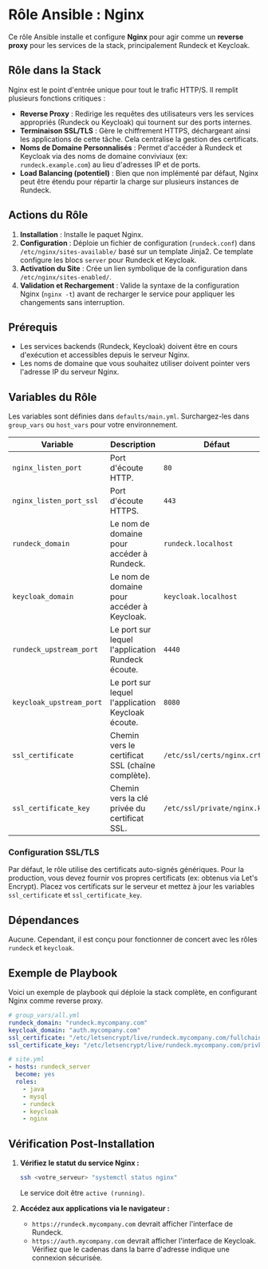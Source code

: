 # Rôle Ansible : Nginx

Ce rôle Ansible installe et configure **Nginx** pour agir comme un **reverse proxy** pour les services de la stack, principalement Rundeck et Keycloak.

## Rôle dans la Stack

Nginx est le point d'entrée unique pour tout le trafic HTTP/S. Il remplit plusieurs fonctions critiques :
- **Reverse Proxy** : Redirige les requêtes des utilisateurs vers les services appropriés (Rundeck ou Keycloak) qui tournent sur des ports internes.
- **Terminaison SSL/TLS** : Gère le chiffrement HTTPS, déchargeant ainsi les applications de cette tâche. Cela centralise la gestion des certificats.
- **Noms de Domaine Personnalisés** : Permet d'accéder à Rundeck et Keycloak via des noms de domaine conviviaux (ex: `rundeck.example.com`) au lieu d'adresses IP et de ports.
- **Load Balancing (potentiel)** : Bien que non implémenté par défaut, Nginx peut être étendu pour répartir la charge sur plusieurs instances de Rundeck.

## Actions du Rôle

1.  **Installation** : Installe le paquet Nginx.
2.  **Configuration** : Déploie un fichier de configuration (`rundeck.conf`) dans `/etc/nginx/sites-available/` basé sur un template Jinja2. Ce template configure les blocs `server` pour Rundeck et Keycloak.
3.  **Activation du Site** : Crée un lien symbolique de la configuration dans `/etc/nginx/sites-enabled/`.
4.  **Validation et Rechargement** : Valide la syntaxe de la configuration Nginx (`nginx -t`) avant de recharger le service pour appliquer les changements sans interruption.

## Prérequis

-   Les services backends (Rundeck, Keycloak) doivent être en cours d'exécution et accessibles depuis le serveur Nginx.
-   Les noms de domaine que vous souhaitez utiliser doivent pointer vers l'adresse IP du serveur Nginx.

## Variables du Rôle

Les variables sont définies dans `defaults/main.yml`. Surchargez-les dans `group_vars` ou `host_vars` pour votre environnement.

| Variable              | Description                                                                 | Défaut                    |
|-----------------------|-----------------------------------------------------------------------------|---------------------------|
| `nginx_listen_port`   | Port d'écoute HTTP.                                                         | `80`                      |
| `nginx_listen_port_ssl` | Port d'écoute HTTPS.                                                        | `443`                     |
| `rundeck_domain`      | Le nom de domaine pour accéder à Rundeck.                                   | `rundeck.localhost`       |
| `keycloak_domain`     | Le nom de domaine pour accéder à Keycloak.                                  | `keycloak.localhost`      |
| `rundeck_upstream_port`| Le port sur lequel l'application Rundeck écoute.                           | `4440`                    |
| `keycloak_upstream_port`| Le port sur lequel l'application Keycloak écoute.                          | `8080`                    |
| `ssl_certificate`     | Chemin vers le certificat SSL (chaîne complète).                            | `/etc/ssl/certs/nginx.crt`|
| `ssl_certificate_key` | Chemin vers la clé privée du certificat SSL.                                | `/etc/ssl/private/nginx.key`|

### Configuration SSL/TLS

Par défaut, le rôle utilise des certificats auto-signés génériques. Pour la production, vous devez fournir vos propres certificats (ex: obtenus via Let's Encrypt). Placez vos certificats sur le serveur et mettez à jour les variables `ssl_certificate` et `ssl_certificate_key`.

## Dépendances

Aucune. Cependant, il est conçu pour fonctionner de concert avec les rôles `rundeck` et `keycloak`.

## Exemple de Playbook

Voici un exemple de playbook qui déploie la stack complète, en configurant Nginx comme reverse proxy.

```yaml
# group_vars/all.yml
rundeck_domain: "rundeck.mycompany.com"
keycloak_domain: "auth.mycompany.com"
ssl_certificate: "/etc/letsencrypt/live/rundeck.mycompany.com/fullchain.pem"
ssl_certificate_key: "/etc/letsencrypt/live/rundeck.mycompany.com/privkey.pem"
```

```yaml
# site.yml
- hosts: rundeck_server
  become: yes
  roles:
    - java
    - mysql
    - rundeck
    - keycloak
    - nginx
```

## Vérification Post-Installation

1.  **Vérifiez le statut du service Nginx :**
    ```bash
    ssh <votre_serveur> "systemctl status nginx"
    ```
    Le service doit être `active (running)`.

2.  **Accédez aux applications via le navigateur :**
    -   `https://rundeck.mycompany.com` devrait afficher l'interface de Rundeck.
    -   `https://auth.mycompany.com` devrait afficher l'interface de Keycloak.
    Vérifiez que le cadenas dans la barre d'adresse indique une connexion sécurisée.